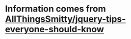 # Information comes from [AllThingsSmitty/jquery-tips-everyone-should-know](https://github.com/AllThingsSmitty/jquery-tips-everyone-should-know)

